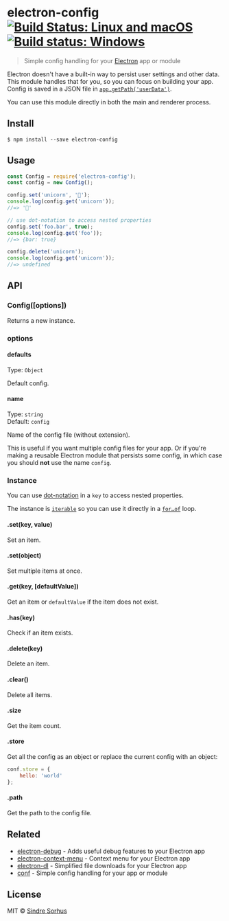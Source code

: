 # electron-config [![Build Status: Linux and macOS](https://travis-ci.org/sindresorhus/electron-config.svg?branch=master)](https://travis-ci.org/sindresorhus/electron-config) [![Build status: Windows](https://ci.appveyor.com/api/projects/status/m2m9o6gq77xxi2eg/branch/master?svg=true)](https://ci.appveyor.com/project/sindresorhus/electron-config/branch/master)

> Simple config handling for your [Electron](http://electron.atom.io) app or module

Electron doesn't have a built-in way to persist user settings and other data. This module handles that for you, so you can focus on building your app. Config is saved in a JSON file in [`app.getPath('userData')`](http://electron.atom.io/docs/api/app/#appgetpathname).

You can use this module directly in both the main and renderer process.


## Install

```
$ npm install --save electron-config
```


## Usage

```js
const Config = require('electron-config');
const config = new Config();

config.set('unicorn', '🦄');
console.log(config.get('unicorn'));
//=> '🦄'

// use dot-notation to access nested properties
config.set('foo.bar', true);
console.log(config.get('foo'));
//=> {bar: true}

config.delete('unicorn');
console.log(config.get('unicorn'));
//=> undefined
```


## API

### Config([options])

Returns a new instance.

### options

#### defaults

Type: `Object`

Default config.

#### name

Type: `string`<br>
Default: `config`

Name of the config file (without extension).

This is useful if you want multiple config files for your app. Or if you're making a reusable Electron module that persists some config, in which case you should **not** use the name `config`.

### Instance

You can use [dot-notation](https://github.com/sindresorhus/dot-prop) in a `key` to access nested properties.

The instance is [`iterable`](https://developer.mozilla.org/en/docs/Web/JavaScript/Reference/Iteration_protocols) so you can use it directly in a [`for…of`](https://developer.mozilla.org/en/docs/Web/JavaScript/Reference/Statements/for...of) loop.

#### .set(key, value)

Set an item.

#### .set(object)

Set multiple items at once.

#### .get(key, [defaultValue])

Get an item or `defaultValue` if the item does not exist.

#### .has(key)

Check if an item exists.

#### .delete(key)

Delete an item.

#### .clear()

Delete all items.

#### .size

Get the item count.

#### .store

Get all the config as an object or replace the current config with an object:

```js
conf.store = {
	hello: 'world'
};
```

#### .path

Get the path to the config file.


## Related

- [electron-debug](https://github.com/sindresorhus/electron-debug) - Adds useful debug features to your Electron app
- [electron-context-menu](https://github.com/sindresorhus/electron-context-menu) - Context menu for your Electron app
- [electron-dl](https://github.com/sindresorhus/electron-dl) - Simplified file downloads for your Electron app
- [conf](https://github.com/sindresorhus/conf) - Simple config handling for your app or module


## License

MIT © [Sindre Sorhus](https://sindresorhus.com)
